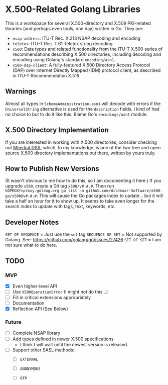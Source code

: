 # X.500-Related Golang Libraries

This is a workspace for several X.500-directory and X.509 PKI-related
libraries (and perhaps even tools, one day) written in Go. They are:

- `nsap-address`: ITU-T Rec. X.213 NSAP decoding and encoding
- `teletex`: ITU-T Rec. T.61 Teletex string decoding
- `x500`: Data types and related functionality from the ITU-T X.500 series of
  recommendations describing X.500 directories, including decoding and encoding
  using Golang's standard `encoding/asn1`.
- `x500-dap-client`: A fully-featured X.500 Directory Access Protocol (DAP)
  over Internet Directly Mapped (IDM) protocol client, as described in ITU-T
  Recommendation X.519.

## Warnings

Almost all types in `SchemaAdministration.asn1` will decode with errors if the
`UniversalString` alternative is used for the `description` fields. I kind of
had no choice to but to do it like this. Blame Go's `encodings/asn1` module.

## X.500 Directory Implementation

If you are interested in working with X.500 directories, consider checking
out [Meerkat DSA](https://wildboar-software.github.io/directory/), which,
to my knowledge, is one of the two free and open source X.500 directory
implementations out there, written by yours truly.

## How to Publish New Versions

(It wasn't obvious to me how to do this, so I am documenting it here.)
If you upgrade `x500`, create a Git tag `x500/v#.#.#`. Then run
` GOPROXY=proxy.golang.org go list -m github.com/Wildboar-Software/x500-go/x500@v#.#.#`.
This will cause the Go packages index to update... but it will take a half an
hour for it to show up. It seems to take even longer for the search index to
update with tags, text, keywords, etc.

## Developer Notes

`SET OF SEQUENCE` = Just use the `set` tag
`SEQUENCE OF SET` = Not supported by Golang. See: https://github.com/golang/go/issues/27426
`SET OF SET` = I am not sure what to do here.

## TODO

### MVP

- [x] Even higher-level API
- [ ] Use `X500OperationError` (I might not do this...)
- [ ] Fill in critical extensions appropriately
- [ ] Documentation
- [x] Reflection API (See Below)

### Future

- [ ] Complete NSAP library
- [ ] Add types defined in newer X.500 specifications
  - I think I will wait until the newest version is released.
- [ ] Support other SASL methods:
  - [ ] `EXTERNAL`
  - [ ] `ANONYMOUS`
  - [ ] `OTP`

